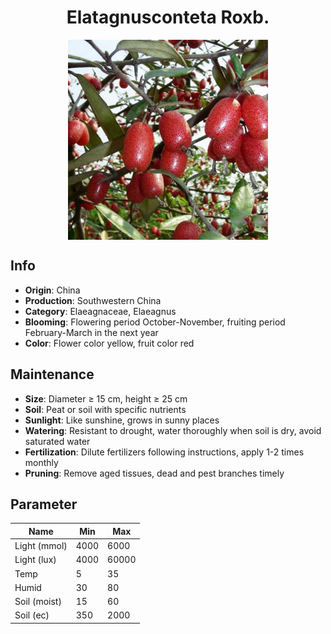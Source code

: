 <h1 align='center'>Elatagnusconteta Roxb.</h1>
<p align="center">
    <img 
        align='center'
        width='320'
        src="../images/elatagnusconteta roxb.png" 
        alt='Elatagnusconteta Roxb.' />
</p>

## Info

 - **Origin**: China
 - **Production**: Southwestern China
 - **Category**: Elaeagnaceae, Elaeagnus
 - **Blooming**: Flowering period October-November, fruiting period February-March in the next year
 - **Color**: Flower color yellow, fruit color red

## Maintenance

 - **Size**: Diameter ≥ 15 cm, height ≥ 25 cm
 - **Soil**: Peat or soil with specific nutrients
 - **Sunlight**: Like sunshine, grows in sunny places
 - **Watering**: Resistant to drought, water thoroughly when soil is dry, avoid saturated water
 - **Fertilization**: Dilute fertilizers following instructions, apply 1-2 times monthly
 - **Pruning**: Remove aged tissues, dead and pest branches timely

## Parameter

| Name         | Min  | Max   |
|--------------|------|-------|
| Light (mmol) | 4000 | 6000  |
| Light (lux)  | 4000 | 60000 |
| Temp         | 5    | 35    |
| Humid        | 30   | 80    |
| Soil (moist) | 15   | 60    |
| Soil (ec)    | 350  | 2000  |
